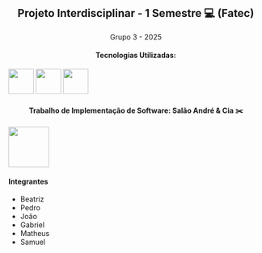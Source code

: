 <div align='center' style="display: inline">
<h2>Projeto Interdisciplinar - 1 Semestre 💻 (Fatec)</h2>
<p>Grupo 3 - 2025</p>
</div>

<div align='center' style="display: inline">
<h4> Tecnologias Utilizadas:</h4>
<img width='50' height='50' src="https://cdn.jsdelivr.net/gh/devicons/devicon@latest/icons/html5/html5-original.svg" />
<img width='50' height='50' src="https://cdn.jsdelivr.net/gh/devicons/devicon@latest/icons/bootstrap/bootstrap-original-wordmark.svg" />
<img width='50' height='50' src="https://cdn.jsdelivr.net/gh/devicons/devicon@latest/icons/css3/css3-original.svg" />
</div>

<div align='center' style="display: inline">    
<h4>Trabalho de Implementação de Software: Salão André & Cia ✂️</h4>
<img src="../README/img/logo.jpeg" width='80' height='80'/>
</div>

<h4>Integrantes</h4>
<nav>
    <ul>
        <li>Beatriz</li>
        <li>Pedro</li>
        <li>João</li>
        <li>Gabriel</li>
        <li>Matheus</li>
        <li>Samuel</li> 
</ul>
</nav>

